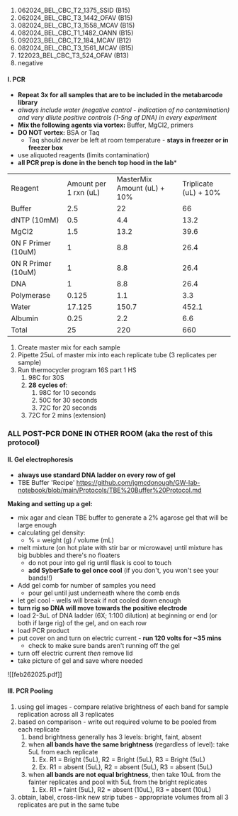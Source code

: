 1. 062024_BEL_CBC_T2_1375_SSID (B15)
2. 062024_BEL_CBC_T3_1442_OFAV (B15)
3. 082024_BEL_CBC_T3_1558_MCAV (B15)
4. 082024_BEL_CBC_T1_1482_OANN (B15)
5. 092023_BEL_CBC_T2_184_MCAV (B12)
6. 082024_BEL_CBC_T3_1561_MCAV (B15)
7. 122023_BEL_CBC_T3_524_OFAV (B13)
8. negative

#### I. PCR

- **Repeat 3x for all samples that are to be included in the metabarcode library**
- *always include water (negative control - indication of no contamination) and very dilute positive controls (1-5ng of DNA) in every experiment*
- **Mix the following agents via vortex:** Buffer, MgCl2, primers
- **DO NOT vortex:** BSA or Taq
	- Taq should *never* be left at room temperature - **stays in freezer or in freezer box**
- use aliquoted reagents (limits contamination)
- **all PCR prep is done in the bench top hood in the lab***

|                    |                       |                             |                       |
| ------------------ | --------------------- | --------------------------- | --------------------- |
| Reagent            | Amount per 1 rxn (uL) | MasterMix Amount (uL) + 10% | Triplicate (uL) + 10% |
| Buffer             | 2.5                   | 22                          | 66                    |
| dNTP (10mM)        | 0.5                   | 4.4                         | 13.2                  |
| MgCl2              | 1.5                   | 13.2                        | 39.6                  |
| 0N F Primer (10uM) | 1                     | 8.8                         | 26.4                  |
| 0N R Primer (10uM) | 1                     | 8.8                         | 26.4                  |
| DNA                | 1                     | 8.8                         | 26.4                  |
| Polymerase         | 0.125                 | 1.1                         | 3.3                   |
| Water              | 17.125                | 150.7                       | 452.1                 |
| Albumin            | 0.25                  | 2.2                         | 6.6                   |
| Total              | 25                    | 220                         | 660                   |
1. Create master mix for each sample
2. Pipette 25uL of master mix into each replicate tube (3 replicates per sample)
3. Run thermocycler program 16S part 1 HS
	1. 98C for 30S
	2. **28** **cycles of**:
		1. 98C for 10 seconds
		2. 50C for 30 seconds
		3. 72C for 20 seconds
	3. 72C for 2 mins (extension)

### **ALL POST-PCR DONE IN OTHER ROOM (aka the rest of this protocol)**
#### II. Gel electrophoresis
- **always use standard DNA ladder on every row of gel**
- TBE Buffer 'Recipe' https://github.com/jgmcdonough/GW-lab-notebook/blob/main/Protocols/TBE%20Buffer%20Protocol.md

**Making and setting up a gel:**
- mix agar and clean TBE buffer to generate a 2% agarose gel that will be large enough 
- calculating gel density:
	- % = weight (g) / volume (mL)
- melt mixture (on hot plate with stir bar or microwave) until mixture has big bubbles and there's no floaters
	- do not pour into gel rig until flask is cool to touch
	- **add SyberSafe to gel once cool** (if you don't, you won't see your bands!!)
- Add gel comb for number of samples you need
	- pour gel until just underneath where the comb ends
- let gel cool - wells will break if not cooled down enough
- **turn rig so DNA will move towards the positive electrode**
- load 2-3uL of DNA ladder (6X; 1:100 dilution) at beginning or end (or both if large rig) of the gel, and on each row
- load PCR product 
- put cover on and turn on electric current - **run 120 volts for ~35 mins**
	- check to make sure bands aren't running off the gel
- turn off electric current *then* remove lid
- take picture of gel and save where needed

![[feb262025.pdf]]
#### III. PCR Pooling
1. using gel images - compare relative brightness of each band for sample replication across all 3 replicates
2. based on comparison - write out required volume to be pooled from each replicate
	1. band brightness generally has 3 levels: bright, faint, absent
	2. when **all bands have the same brightness** (regardless of level): take 5uL from each replicate
		1. Ex. R1 = Bright (5uL), R2 = Bright (5uL), R3 = Bright (5uL)
		2. Ex. R1 = absent (5uL), R2 = absent (5uL), R3 = absent (5uL)
	3. when **all bands are not equal brightness**, then take 10uL from the fainter replicates and pool with 5uL from the bright replicates
		1. Ex. R1 = faint (5uL), R2 = absent (10uL), R3 = absent (10uL)
3. obtain, label, cross-link new strip tubes - appropriate volumes from all 3 replicates are put in the same tube